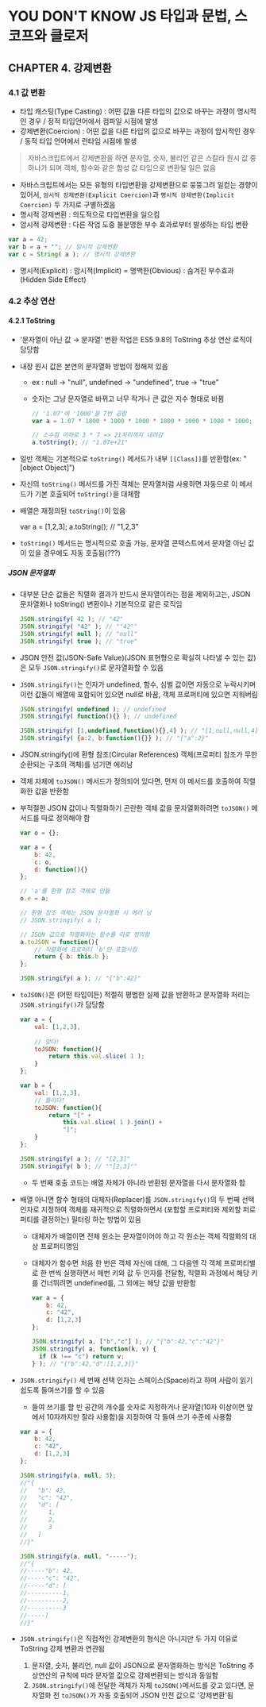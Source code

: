# YOU DON'T KNOW JS 타입과 문법, 스코프와 클로저

## CHAPTER 4. 강제변환

### 4.1 값 변환

- 타입 캐스팅(Type Casting) : 어떤 값을 다른 타입의 값으로 바꾸는 과정이 명시적인 경우 / 정적 타입언어에서 컴파일 시점에 발생
- 강제변환(Coercion) : 어떤 값을 다른 타입의 값으로 바꾸는 과정이 암시적인 경우 / 동적 타입 언어에서 런타임 시점에 발생

> 자바스크립트에서 강제변환을 하면 문자열, 숫자, 불리언 같은 스칼라 원시 값 중 하나가 되며 객체, 함수와 같은 합성 값 타입으로 변환될 일은 없음

- 자바스크립트에서는 모든 유형의 타입변환을 강제변환으로 뭉뚱그려 일컫는 경향이 있어서, `암시적 강제변환(Explicit Coercion)`과 `명시적 강제변환(Implicit Coercion)` 두 가지로 구별하겠음
- 명시적 강제변환 : 의도적으로 타입변환을 일으킴
- 암시적 강제변환 : 다른 작업 도중 불분명한 부수 효과로부터 발생하는 타입 변환

```javascript
var a = 42;
var b = a + ""; // 암시적 강제변환
var c = String( a ); // 명시적 강제변환
```

- 명시적(Explicit) : 암시적(Implicit) = 명백한(Obvious) : 숨겨진 부수효과(Hidden Side Effect)


### 4.2 추상 연산

#### 4.2.1 ToString

- '문자열이 아닌 값 → 문자열' 변환 작업은 ES5 9.8의 ToString 추상 연산 로직이 담당함

- 내장 원시 값은 본연의 문자열화 방법이 정해져 있음

  - ex : null → "null", undefined → "undefined", true → "true"

  - 숫자는 그냥 문자열로 바뀌고 너무 작거나 큰 값은 지수 형태로 바뀜

    ```javascript
    // '1.07'에 '1000'을 7번 곱함
    var a = 1.07 * 1000 * 1000 * 1000 * 1000 * 1000 * 1000 * 1000;

    // 소수점 이하로 3 * 7 => 21자리까지 내려감
    a.toString(); // "1.07e+21"
    ```

- 일반 객체는 기본적으로 `toString()` 메서드가 내부 `[[Class]]`를 반환함(ex: "[object Object]")

- 자신의 `toString()` 메서드를 가진 객체는 문자열처럼 사용하면 자동으로 이 메서드가 기본 호출되어 `toString()`을 대체함

- 배열은 재정의된 `toString()`이 있음

  var a = [1,2,3];
  a.toString(); // "1,2,3"

- `toString()` 메서드는 명시적으로 호출 가능, 문자열 콘텍스트에서 문자열 아닌 값이 있을 경우에도 자동 호출됨(???)

##### JSON 문자열화

- 대부분 단순 값들은 직렬화 결과가 반드시 문자열이라는 점을 제외하고는, JSON 문자열화나 toString() 변환이나 기본적으로 같은 로직임

  ```javascript
  JSON.stringify( 42 ); // "42"
  JSON.stringify( "42" ); // ""42""
  JSON.stringify( null ); // "null"
  JSON.stringify( true ); // "true"
  ```

- JSON 안전 값(JSON-Safe Value)(JSON 표현형으로 확실히 나타낼 수 있는 값)은 모두 `JSON.stringify()`로 문자열화할 수 있음

- `JSON.stringify()`는 인자가 undefined, 함수, 심벌 값이면 자동으로 누락시키며 이런 값들이 배열에 포함되어 있으면 null로 바꿈, 객체 프로퍼티에 있으면 지워버림

  ```javascript
  JSON.stringify( undefined ); // undefined
  JSON.stringify( function(){} ); // undefined
  
  JSON.stringify( [1,undefined,function(){},4] ); // "[1,null,null,4]"
  JSON.stringify( {a:2, b:function(){}} ); // "{"a":2}"
  ```

- JSON.stringify()에 환형 참조(Circular References) 객체(프로퍼티 참조가 무한 순환되는 구조의 객체)를 넘기면 에러남

- 객체 자체에 `toJSON()` 메서드가 정의되어 있다면, 먼저 이 메서드를 호출하여 직렬화한 값을 반환함

- 부적절한 JSON 값이나 직렬화하기 곤란한 객체 값을 문자열화하려면 `toJSON()` 메서드를 따로 정의해야 함

  ```javascript
  var o = {};
  
  var a = {
      b: 42,
      c: o,
      d: function(){}
  };
  
  // 'a'를 환형 참조 객체로 만듦
  o.e = a;
  
  // 환형 참조 객체는 JSON 문자열화 시 에러 남
  // JSON.stringify( a );
  
  // JSON 값으로 직렬화하는 함수를 따로 정의함
  a.toJSON = function(){
      // 직렬화에 프로퍼티 'b'만 포함시킴
      return { b: this.b };
  };
  
  JSON.stringify( a ); // "{"b":42}"
  ```

- `toJSON()`은 (어떤 타입이든) 적절히 평범한 실제 값을 반환하고 문자열화 처리는 `JSON.stringify()`가 담당함

  ```javascript
  var a = {
      val: [1,2,3],
      
      // 맞다!
      toJSON: function(){
          return this.val.slice( 1 );
      }
  };
  
  var b = {
      val: [1,2,3],
      // 틀리다!
      toJSON: function(){
          return "[" +
              this.val.slice( 1 ).join() + 
              "]";
      }
  };
  
  JSON.stringify( a ); // "[2,3]"
  JSON.stringify( b ); // ""[2,3]""
  ```

  - 두 번째 호출 코드는 배열 자체가 아니라 반환된 문자열을 다시 문자열화 함

- 배열 아니면 함수 형태의 대체자(Replacer)를 `JSON.stringify()`의 두 번째 선택 인자로 지정하여 객체를 재귀적으로 직렬화하면서 (포함할 프로퍼티와 제외할 퍼로퍼티를 결정하는) 필터링 하는 방법이 있음

  - 대체자가 배열이면 전체 원소는 문자열이어야 하고 각 원소는 객체 직렬화의 대상 프로퍼티명임

  - 대체자가 함수면 처음 한 번은 객체 자신에 대해, 그 다음엔 각 객체 프로퍼티별로 한 번씩 실행하면서 매번 키와 값 두 인자를 전달함, 직렬화 과정에서 해당 키를 건너뛰려면 undefined를, 그 외에는 해당 값을 반환함

    ```javascript
    var a = {
        b: 42,
        c: "42",
        d: [1,2,3]
    };
    
    JSON.stringify( a, ["b","c"] ); // "{"b":42,"c":"42"}"
    JSON.stringify( a, function(k, v) {
      if (k !== "c") return v;  
    } ); // "{"b":42,"d":[1,2,3]}"
    ```

- `JSON.stringify()` 세 번째 선택 인자는 스페이스(Space)라고 하며 사람이 읽기 쉽도록 들여쓰기를 할 수 있음

  - 들여 쓰기를 할 빈 공간의 개수를 숫자로 지정하거나 문자열(10자 이상이면 앞에서 10자까지만 잘라 사용함)을 지정하여 각 들여 쓰기 수준에 사용함

  ```javascript
  var a = {
      b: 42,
      c: "42",
      d: [1,2,3]
  };
  
  JSON.stringify(a, null, 3);
  //"{
  //   "b": 42,
  //   "c": "42",
  //   "d": [
  //      1,
  //      2,
  //      3
  //   ]
  //}"
  
  JSON.stringify(a, null, "-----");
  //"{
  //-----"b": 42,
  //-----"c": "42",
  //-----"d": [
  //----------1,
  //----------2,
  //----------3
  //-----]
  //}"
  ```

- `JSON.stringify()`은 직접적인 강제변환의 형식은 아니지만 두 가지 이유로 ToString 강제 변환과 연관됨

  1. 문자열, 숫자, 불리언, null 값이 JSON으로 문자열화하는 방식은 ToString 추상연산의 규칙에 따라 문자열 값으로 강제변환되는 방식과 동일함
  2. `JSON.stringify()`에 전달한 객체가 자체 `toJSON()`메서드를 갖고 있다면, 문자열화 전 `toJSON()`가 자동 호출되어 JSON 안전 값으로 '강제변환'됨